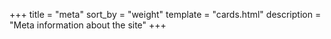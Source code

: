 +++
title = "meta"
sort_by = "weight"
template = "cards.html"
description = "Meta information about the site"
+++